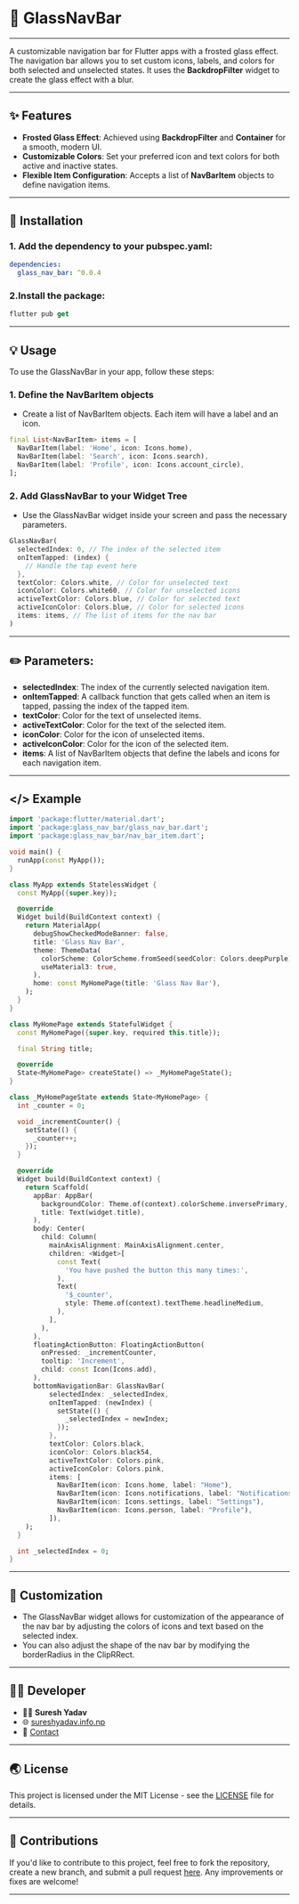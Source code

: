 # 📱 GlassNavBar

---

A customizable navigation bar for Flutter apps with a frosted glass effect. The navigation bar allows you to set custom icons, labels, and colors for both selected and unselected states. It uses the **BackdropFilter** widget to create the glass effect with a blur.

---

## ✨ Features

- **Frosted Glass Effect**: Achieved using **BackdropFilter** and **Container** for a smooth, modern UI.
- **Customizable Colors**: Set your preferred icon and text colors for both active and inactive states.
- **Flexible Item Configuration**: Accepts a list of **NavBarItem** objects to define navigation items.

---

## 🚀 Installation

### 1. Add the dependency to your **pubspec.yaml**:

```yaml
dependencies:
  glass_nav_bar: ^0.0.4                                                       .
```

### 2.Install the package:

```dart
flutter pub get                                                        .
```

---

## 💡 Usage

To use the GlassNavBar in your app, follow these steps:

### 1. Define the NavBarItem objects

- Create a list of NavBarItem objects. Each item will have a label and an icon.

```dart
final List<NavBarItem> items = [
  NavBarItem(label: 'Home', icon: Icons.home),
  NavBarItem(label: 'Search', icon: Icons.search),
  NavBarItem(label: 'Profile', icon: Icons.account_circle),
];
```

### 2. Add GlassNavBar to your Widget Tree

- Use the GlassNavBar widget inside your screen and pass the necessary parameters.

```dart
GlassNavBar(
  selectedIndex: 0, // The index of the selected item
  onItemTapped: (index) {
    // Handle the tap event here
  },
  textColor: Colors.white, // Color for unselected text
  iconColor: Colors.white60, // Color for unselected icons
  activeTextColor: Colors.blue, // Color for selected text
  activeIconColor: Colors.blue, // Color for selected icons
  items: items, // The list of items for the nav bar
)
```

---

## ✏️ Parameters:

- **selectedIndex**: The index of the currently selected navigation item.
- **onItemTapped**: A callback function that gets called when an item is tapped, passing the index of the tapped item.
- **textColor**: Color for the text of unselected items.
- **activeTextColor**: Color for the text of the selected item.
- **iconColor**: Color for the icon of unselected items.
- **activeIconColor**: Color for the icon of the selected item.
- **items**: A list of NavBarItem objects that define the labels and icons for each navigation item.

---

## </> Example

```dart
import 'package:flutter/material.dart';
import 'package:glass_nav_bar/glass_nav_bar.dart';
import 'package:glass_nav_bar/nav_bar_item.dart';

void main() {
  runApp(const MyApp());
}

class MyApp extends StatelessWidget {
  const MyApp({super.key});

  @override
  Widget build(BuildContext context) {
    return MaterialApp(
      debugShowCheckedModeBanner: false,
      title: 'Glass Nav Bar',
      theme: ThemeData(
        colorScheme: ColorScheme.fromSeed(seedColor: Colors.deepPurple),
        useMaterial3: true,
      ),
      home: const MyHomePage(title: 'Glass Nav Bar'),
    );
  }
}

class MyHomePage extends StatefulWidget {
  const MyHomePage({super.key, required this.title});

  final String title;

  @override
  State<MyHomePage> createState() => _MyHomePageState();
}

class _MyHomePageState extends State<MyHomePage> {
  int _counter = 0;

  void _incrementCounter() {
    setState(() {
      _counter++;
    });
  }

  @override
  Widget build(BuildContext context) {
    return Scaffold(
      appBar: AppBar(
        backgroundColor: Theme.of(context).colorScheme.inversePrimary,
        title: Text(widget.title),
      ),
      body: Center(
        child: Column(
          mainAxisAlignment: MainAxisAlignment.center,
          children: <Widget>[
            const Text(
              'You have pushed the button this many times:',
            ),
            Text(
              '$_counter',
              style: Theme.of(context).textTheme.headlineMedium,
            ),
          ],
        ),
      ),
      floatingActionButton: FloatingActionButton(
        onPressed: _incrementCounter,
        tooltip: 'Increment',
        child: const Icon(Icons.add),
      ),
      bottomNavigationBar: GlassNavBar(
          selectedIndex: _selectedIndex,
          onItemTapped: (newIndex) {
            setState(() {
              _selectedIndex = newIndex;
            });
          },
          textColor: Colors.black,
          iconColor: Colors.black54,
          activeTextColor: Colors.pink,
          activeIconColor: Colors.pink,
          items: [
            NavBarItem(icon: Icons.home, label: "Home"),
            NavBarItem(icon: Icons.notifications, label: "Notifications"),
            NavBarItem(icon: Icons.settings, label: "Settings"),
            NavBarItem(icon: Icons.person, label: "Profile"),
          ]),
    );
  }

  int _selectedIndex = 0;
}

```

---

## 🔧 Customization

- The GlassNavBar widget allows for customization of the appearance of the nav bar by adjusting the colors of icons and text based on the selected index.
- You can also adjust the shape of the nav bar by modifying the borderRadius in the ClipRRect.

---

## 🧑‍💻 Developer

- 🙋‍♂️ **Suresh Yadav**
- 🌐 [sureshyadav.info.np](http://sureshyadav.info.np)
- 📧 [Contact](mailto:hi@sureshyadav.info.np)

---

## 🌏 License

This project is licensed under the MIT License - see the [LICENSE](https://github.com/0sureshyadav0/glass_nav_bar/blob/master/LICENSE "MIT License") file for details.

---

## 🤝 Contributions

If you'd like to contribute to this project, feel free to fork the repository, create a new branch, and submit a pull request [here](https://github.com/0sureshyadav0/glass_nav_bar "GitHub Repo"). Any improvements or fixes are welcome!

---
